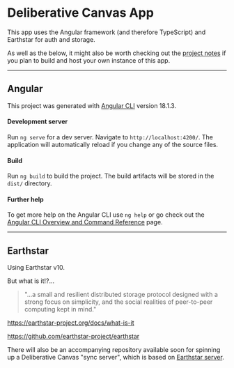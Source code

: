 # Deliberative Canvas App

This app uses the Angular framework (and therefore TypeScript) and Earthstar for auth and storage.

As well as the below, it might also be worth checking out the [project notes](PROJECTNOTES.md) if you plan to build and host your own instance of this app.

---

## Angular

This project was generated with [Angular CLI](https://github.com/angular/angular-cli) version 18.1.3.

#### Development server

Run `ng serve` for a dev server. Navigate to `http://localhost:4200/`. The application will automatically reload if you change any of the source files.


#### Build

Run `ng build` to build the project. The build artifacts will be stored in the `dist/` directory.


#### Further help

To get more help on the Angular CLI use `ng help` or go check out the [Angular CLI Overview and Command Reference](https://angular.dev/tools/cli) page.

---

## Earthstar

Using Earthstar v10.

But what is it!?...

> "...a small and resilient distributed storage protocol designed with a strong focus on simplicity, and the social realities of peer-to-peer computing kept in mind."

https://earthstar-project.org/docs/what-is-it

https://github.com/earthstar-project/earthstar

There will also be an accompanying repository available soon for spinning up a Deliberative Canvas "sync server", which is based on [Earthstar server](https://earthstar-project.org/docs/server-guide).